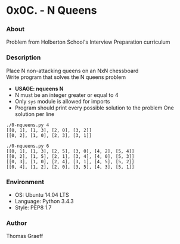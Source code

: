 # 0x0C. - N Queens

### About
Problem from Holberton School's Interview Preparation curriculum

### Description
Place N non-attacking queens on an NxN chessboard  
Write program that solves the N queens problem
* <strong>USAGE: nqueens N</strong>
* N must be an integer greater or equal to 4
* Only `sys` module is allowed for imports
* Program should print every possible solution to the problem
One solution per line  
```
./0-nqueens.py 4  
[[0, 1], [1, 3], [2, 0], [3, 2]]  
[[0, 2], [1, 0], [2, 3], [3, 1]]  

./0-nqueens.py 6
[[0, 1], [1, 3], [2, 5], [3, 0], [4, 2], [5, 4]]
[[0, 2], [1, 5], [2, 1], [3, 4], [4, 0], [5, 3]]
[[0, 3], [1, 0], [2, 4], [3, 1], [4, 5], [5, 2]]
[[0, 4], [1, 2], [2, 0], [3, 5], [4, 3], [5, 1]]
```

### Environment
* OS: Ubuntu 14.04 LTS
* Language: Python 3.4.3
* Style: PEP8 1.7

### Author
Thomas Graeff

